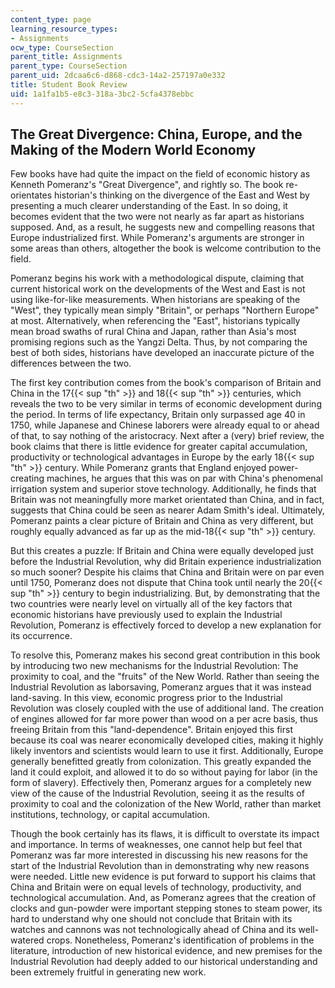 ```yaml
---
content_type: page
learning_resource_types:
- Assignments
ocw_type: CourseSection
parent_title: Assignments
parent_type: CourseSection
parent_uid: 2dcaa6c6-d868-cdc3-14a2-257197a0e332
title: Student Book Review
uid: 1a1fa1b5-e8c3-318a-3bc2-5cfa4378ebbc
---
```


The Great Divergence: China, Europe, and the Making of the Modern World Economy
-------------------------------------------------------------------------------

Few books have had quite the impact on the field of economic history as Kenneth Pomeranz's "Great Divergence", and rightly so. The book re-orientates historian's thinking on the divergence of the East and West by presenting a much clearer understanding of the East. In so doing, it becomes evident that the two were not nearly as far apart as historians supposed. And, as a result, he suggests new and compelling reasons that Europe industrialized first. While Pomeranz's arguments are stronger in some areas than others, altogether the book is welcome contribution to the field.

Pomeranz begins his work with a methodological dispute, claiming that current historical work on the developments of the West and East is not using like-for-like measurements. When historians are speaking of the "West", they typically mean simply "Britain", or perhaps "Northern Europe" at most. Alternatively, when referencing the "East", historians typically mean broad swaths of rural China and Japan, rather than Asia's most promising regions such as the Yangzi Delta. Thus, by not comparing the best of both sides, historians have developed an inaccurate picture of the differences between the two.

The first key contribution comes from the book's comparison of Britain and China in the 17{{< sup "th" >}} and 18{{< sup "th" >}} centuries, which reveals the two to be very similar in terms of economic development during the period. In terms of life expectancy, Britain only surpassed age 40 in 1750, while Japanese and Chinese laborers were already equal to or ahead of that, to say nothing of the aristocracy. Next after a (very) brief review, the book claims that there is little evidence for greater capital accumulation, productivity or technological advantages in Europe by the early 18{{< sup "th" >}} century. While Pomeranz grants that England enjoyed power-creating machines, he argues that this was on par with China's phenomenal irrigation system and superior stove technology. Additionally, he finds that Britain was not meaningfully more market orientated than China, and in fact, suggests that China could be seen as nearer Adam Smith's ideal. Ultimately, Pomeranz paints a clear picture of Britain and China as very different, but roughly equally advanced as far up as the mid-18{{< sup "th" >}} century.

But this creates a puzzle: If Britain and China were equally developed just before the Industrial Revolution, why did Britain experience industrialization so much sooner? Despite his claims that China and Britain were on par even until 1750, Pomeranz does not dispute that China took until nearly the 20{{< sup "th" >}} century to begin industrializing. But, by demonstrating that the two countries were nearly level on virtually all of the key factors that economic historians have previously used to explain the Industrial Revolution, Pomeranz is effectively forced to develop a new explanation for its occurrence.

To resolve this, Pomeranz makes his second great contribution in this book by introducing two new mechanisms for the Industrial Revolution: The proximity to coal, and the "fruits" of the New World. Rather than seeing the Industrial Revolution as laborsaving, Pomeranz argues that it was instead land-saving. In this view, economic progress prior to the Industrial Revolution was closely coupled with the use of additional land. The creation of engines allowed for far more power than wood on a per acre basis, thus freeing Britain from this "land-dependence". Britain enjoyed this first because its coal was nearer economically developed cities, making it highly likely inventors and scientists would learn to use it first. Additionally, Europe generally benefitted greatly from colonization. This greatly expanded the land it could exploit, and allowed it to do so without paying for labor (in the form of slavery). Effectively then, Pomeranz argues for a completely new view of the cause of the Industrial Revolution, seeing it as the results of proximity to coal and the colonization of the New World, rather than market institutions, technology, or capital accumulation.

Though the book certainly has its flaws, it is difficult to overstate its impact and importance. In terms of weaknesses, one cannot help but feel that Pomeranz was far more interested in discussing his new reasons for the start of the Industrial Revolution than in demonstrating why new reasons were needed. Little new evidence is put forward to support his claims that China and Britain were on equal levels of technology, productivity, and technological accumulation. And, as Pomeranz agrees that the creation of clocks and gun-powder were important stepping stones to steam power, its hard to understand why one should not conclude that Britain with its watches and cannons was not technologically ahead of China and its well-watered crops. Nonetheless, Pomeranz's identification of problems in the literature, introduction of new historical evidence, and new premises for the Industrial Revolution had deeply added to our historical understanding and been extremely fruitful in generating new work.